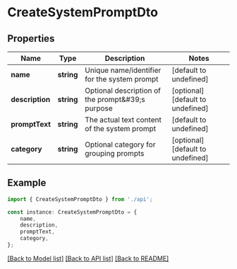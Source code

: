 # CreateSystemPromptDto


## Properties

Name | Type | Description | Notes
------------ | ------------- | ------------- | -------------
**name** | **string** | Unique name/identifier for the system prompt | [default to undefined]
**description** | **string** | Optional description of the prompt\&#39;s purpose | [optional] [default to undefined]
**promptText** | **string** | The actual text content of the system prompt | [default to undefined]
**category** | **string** | Optional category for grouping prompts | [optional] [default to undefined]

## Example

```typescript
import { CreateSystemPromptDto } from './api';

const instance: CreateSystemPromptDto = {
    name,
    description,
    promptText,
    category,
};
```

[[Back to Model list]](../README.md#documentation-for-models) [[Back to API list]](../README.md#documentation-for-api-endpoints) [[Back to README]](../README.md)
